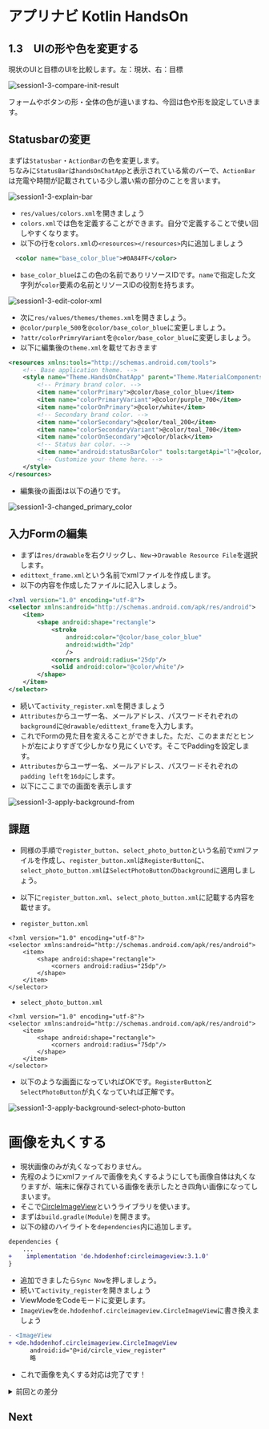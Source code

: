 # アプリナビ Kotlin HandsOn

## 1.3　UIの形や色を変更する

現状のUIと目標のUIを比較します。左：現状、右：目標<br>

![session1-3-compare-init-result](https://user-images.githubusercontent.com/57338033/156861276-a67d6b0c-1919-469e-9796-50135cffb4a0.png)

フォームやボタンの形・全体の色が違いますね、今回は色や形を設定していきます。<br>

## Statusbarの変更
まずは`Statusbar`・`ActionBar`の色を変更します。<br>
ちなみに`StatusBar`は`handsOnChatApp`と表示されている紫のバーで、`ActionBar`は充電や時間が記載されている少し濃い紫の部分のことを言います。<br>

![session1-3-explain-bar](https://user-images.githubusercontent.com/57338033/156746591-0c2ada74-ccf8-468b-ada1-696f42e43a34.png)

- `res/values/colors.xml`を開きましょう
- `colors.xml`では色を定義することができます。自分で定義することで使い回しやすくなります。
- 以下の行を`colors.xml`の`<resources></resources>`内に追加しましょう

```xml
  <color name="base_color_blue">#0A84FF</color>
```

- `base_color_blue`はこの色の名前でありリソースIDです。`name`で指定した文字列が`color`要素の名前とリソースIDの役割を持ちます。

![session1-3-edit-color-xml](https://user-images.githubusercontent.com/57338033/156861294-caa3091b-5833-4747-8547-8423ead13812.png)

- 次に`res/values/themes/themes.xml`を開きましょう。
- `@color/purple_500`を`@color/base_color_blue`に変更しましょう。
- `?attr/colorPrimryVariant`を`@color/base_color_blue`に変更しましょう。
- 以下に編集後の`theme.xml`を載せておきます

```xml
<resources xmlns:tools="http://schemas.android.com/tools">
    <!-- Base application theme. -->
    <style name="Theme.HandsOnChatApp" parent="Theme.MaterialComponents.DayNight.DarkActionBar">
        <!-- Primary brand color. -->
        <item name="colorPrimary">@color/base_color_blue</item>
        <item name="colorPrimaryVariant">@color/purple_700</item>
        <item name="colorOnPrimary">@color/white</item>
        <!-- Secondary brand color. -->
        <item name="colorSecondary">@color/teal_200</item>
        <item name="colorSecondaryVariant">@color/teal_700</item>
        <item name="colorOnSecondary">@color/black</item>
        <!-- Status bar color. -->
        <item name="android:statusBarColor" tools:targetApi="l">@color/base_color_blue</item>
        <!-- Customize your theme here. -->
    </style>
</resources>
```
- 編集後の画面は以下の通りです。

![session1-3-changed_primary_color](https://user-images.githubusercontent.com/57338033/156863695-bdc3c365-e783-4626-8e4a-26c46e485ff7.png)

## 入力Formの編集
- まずは`res/drawable`を右クリックし、`New`→`Drawable Resource File`を選択します。
- `edittext_frame.xml`という名前でxmlファイルを作成します。
- 以下の内容を作成したファイルに記入しましょう。

```xml
<?xml version="1.0" encoding="utf-8"?>
<selector xmlns:android="http://schemas.android.com/apk/res/android">
    <item>
        <shape android:shape="rectangle">
            <stroke
                android:color="@color/base_color_blue"
                android:width="2dp"
                />
            <corners android:radius="25dp"/>
            <solid android:color="@color/white"/>
        </shape>
    </item>
</selector> 
```

- 続いて`activity_register.xml`を開きましょう
- `Attributes`からユーザー名、メールアドレス、パスワードそれぞれの`background`に`@drawable/edittext_frame`を入力します。
- これでFormの見た目を変えることができました。ただ、このままだとヒントが左によりすぎて少しかなり見にくいです。そこでPaddingを設定します。
- `Attributes`からユーザー名、メールアドレス、パスワードそれぞれの`padding left`を`16dp`にします。
- 以下にここまでの画面を表示します

![session1-3-apply-background-from](https://user-images.githubusercontent.com/57338033/156864257-6ae8f3ae-8392-4049-a3cb-af679fcd38c7.png)

## 課題
- 同様の手順で`register_button`、`select_photo_button`という名前でxmlファイルを作成し、`register_button.xml`は`RegisterButton`に、`select_photo_button.xml`は`SelectPhotoButton`の`background`に適用しましょう。
- 以下に`register_button.xml`、`select_photo_button.xml`に記載する内容を載せます。

- `register_button.xml`
```
<?xml version="1.0" encoding="utf-8"?>
<selector xmlns:android="http://schemas.android.com/apk/res/android">
    <item>
        <shape android:shape="rectangle">
            <corners android:radius="25dp"/>
        </shape>
    </item>
</selector> 
```

- `select_photo_button.xml`
```
<?xml version="1.0" encoding="utf-8"?>
<selector xmlns:android="http://schemas.android.com/apk/res/android">
    <item>
        <shape android:shape="rectangle">
            <corners android:radius="75dp"/>
        </shape>
    </item>
</selector> 
```

- 以下のような画面になっていればOKです。`RegisterButton`と`SelectPhotoButton`が丸くなっていれば正解です。

![session1-3-apply-background-select-photo-button](https://user-images.githubusercontent.com/57338033/156864775-6e423c98-09cd-4a82-a2f3-dacb0a4afd8b.png)

# 画像を丸くする
- 現状画像のみが丸くなっておりません。
- 先程のようにxmlファイルで画像を丸くするようにしても画像自体は丸くなりますが、端末に保存されている画像を表示したとき四角い画像になってしまいます。
- そこで[CircleImageView](https://github.com/hdodenhof/CircleImageView)というライブラリを使います。
- まずは`build.gradle(Module)`を開きます。
- 以下の緑のハイライトを`dependencies`内に追加します。

```diff
dependencies {
    ...
+    implementation 'de.hdodenhof:circleimageview:3.1.0'
}

```

- 追加できましたら`Sync Now`を押しましょう。
- 続いて`activity_register`を開きましょう
- ViewModeをCodeモードに変更します。
- `ImageView`を`de.hdodenhof.circleimageview.CircleImageView`に書き換えましょう

```diff
- <ImageView
+ <de.hdodenhof.circleimageview.CircleImageView
      android:id="@+id/circle_view_register"
      略
```

- これで画像を丸くする対応は完了です！

<details>
<summary>前回との差分</summary>
    DiffではActionBarが紫に指定されておりませんが、気にしないでください<br>
    <a href="https://github.com/syota-kawaguchi/AppNavi_Kotlin_ChatApp_HandsOn/commit/8497e7c412a7383d3bc502e9866a00a3c34e504c">diff</a>
</details>

## Next
